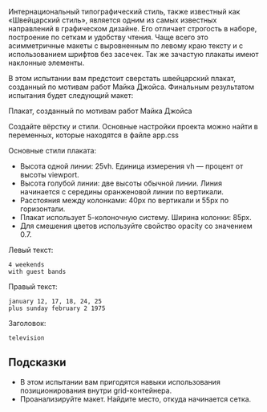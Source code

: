 Интернациональный типографический стиль, также известный как «Швейцарский стиль», является одним из самых известных направлений в графическом дизайне. Его отличает строгость в наборе, построение по сеткам и удобству чтения. Чаще всего это асимметричные макеты с выровненным по левому краю тексту и с использованием шрифтов без засечек. Так же зачастую плакаты имеют наклонные элементы.

В этом испытании вам предстоит сверстать швейцарский плакат, созданный по мотивам работ Майка Джойса. Финальным результатом испытания будет следующий макет:

Плакат, созданный по мотивам работ Майка Джойса

Создайте вёрстку и стили. Основные настройки проекта можно найти в переменных, которые находятся в файле app.css

Основные стили плаката:
* Высота одной линии: 25vh. Единица измерения vh — процент от высоты viewport.
* Высота голубой линии: две высоты обычной линии. Линия начинается с середины оранженовой линии по вертикали.
* Расстояния между колонками: 40px по вертикали и 55px по горизонтали.
* Плакат использует 5-колоночную систему. Ширина колонки: 85px.
* Для смешения цветов используйте свойство opacity со значением 0.7.

Левый текст:
```
4 weekends
with guest bands
```
Правый текст:
```
january 12, 17, 18, 24, 25
plus sunday february 2 1975
```
Заголовок:
```
television
```

## Подсказки
* В этом испытании вам пригодятся навыки использования позиционирования внутри grid-контейнера.
* Проанализируйте макет. Найдите место, откуда начинается сетка.
